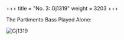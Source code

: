 +++
title = "No. 3: Gj1319"
weight = 3203
+++

The Partimento Bass Played Alone:

![Gj1319](/img/03FenBk2.jpg)
